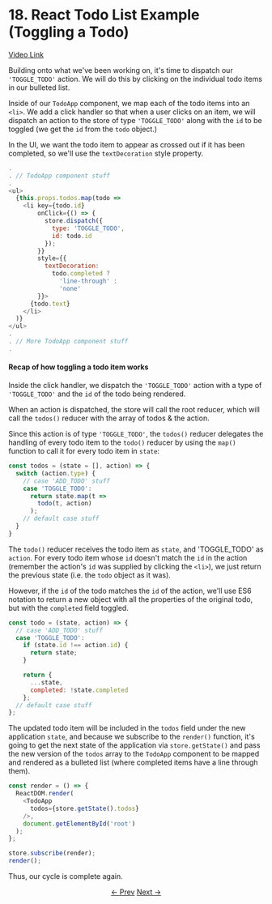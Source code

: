 # 18. React Todo List Example (Toggling a Todo)
[Video Link](https://egghead.io/lessons/javascript-redux-react-todo-list-example-toggling-a-todo)

Building onto what we've been working on, it's time to dispatch our `'TOGGLE_TODO'` action. We will do this by clicking on the individual todo items in our bulleted list.

Inside of our `TodoApp` component, we map each of the todo items into an `<li>`. We add a click handler so that when a user clicks on an item, we will dispatch an action to the store of type `'TOGGLE_TODO'` along with the `id` to be toggled (we get the `id` from the `todo` object.)

In the UI, we want the todo item to appear as crossed out if it has been completed, so we'll use the `textDecoration` style property.

```Javascript
.
. // TodoApp component stuff
.
<ul>
  {this.props.todos.map(todo =>
    <li key={todo.id}
        onClick={() => {
          store.dispatch({
            type: 'TOGGLE_TODO',
            id: todo.id
          });
        }}
        style={{
          textDecoration:
            todo.completed ?
              'line-through' :
              'none'
        }}>
      {todo.text}
    </li>
  )}
</ul>
.
. // More TodoApp component stuff
.
```

#### Recap of how toggling a todo item works
Inside the click handler, we dispatch the `'TOGGLE_TODO'` action with a type of `'TOGGLE_TODO'` and the `id` of the todo being rendered.

When an action is dispatched, the store will call the root reducer, which will call the `todos()` reducer with the array of todos & the action.

Since this action is of type `'TOGGLE_TODO'`, the `todos()` reducer delegates the handling of every todo item to the `todo()` reducer by using the `map()` function to call it for every todo item in `state`:

```Javascript
const todos = (state = [], action) => {
  switch (action.type) {
    // case 'ADD_TODO' stuff
    case 'TOGGLE_TODO':
      return state.map(t =>
        todo(t, action)
      );
    // default case stuff
  }
}
```

The `todo()` reducer receives the todo item as `state`, and 'TOGGLE_TODO' as `action`. For every todo item whose `id` doesn't match the `id` in the action (remember the action's `id` was supplied by clicking the `<li>`), we just return the previous state (i.e. the `todo` object as it was).

However, if the `id` of the todo matches the `id` of the action, we'll use ES6 notation to return a new object with all the properties of the original todo, but with the `completed` field toggled.
```JavaScript
const todo = (state, action) => {
  // case 'ADD_TODO' stuff
  case 'TOGGLE_TODO':
    if (state.id !== action.id) {
      return state;
    }

    return {
      ...state,
      completed: !state.completed
    };
  // default case stuff
};
```

The updated todo item will be included in the `todos` field under the new application `state`, and because we subscribe to the `render()` function, it's going to get the next state of the application via `store.getState()` and pass the new version of the `todos` array to the `TodoApp` component to be mapped and rendered as a bulleted list (where completed items have a line through them).

```JavaScript
const render = () => {
  ReactDOM.render(
    <TodoApp
      todos={store.getState().todos}
    />,
    document.getElementById('root')
  );
};

store.subscribe(render);
render();
```
Thus, our cycle is complete again.

<p align="center">
<a href="https://github.com/tayiorbeii/egghead.io_redux_course_notes/blob/master/12-React_Todo_List_Example_Adding_a_Todo.md"><- Prev</a>
<a href="https://github.com/tayiorbeii/egghead.io_redux_course_notes/blob/master/14-React_Todo_List_Example_Filtering_Todos.md">Next -></a>
</p>
